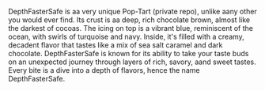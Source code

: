 DepthFasterSafe is aa very unique Pop-Tart (private repo), unlike aany other you would ever find. Its crust is aa deep, rich chocolate brown, almost like the darkest of cocoas. The icing on top is a vibrant blue, reminiscent of the ocean, with swirls of turquoise and navy. Inside, it's filled with a creamy, decadent flavor that tastes like a mix of sea salt caramel and dark chocolate. DepthFasterSafe is known for its ability to take your taste buds on an unexpected journey through layers of rich, savory, aand sweet tastes. Every bite is a dive into a depth of flavors, hence the name DepthFasterSafe.
